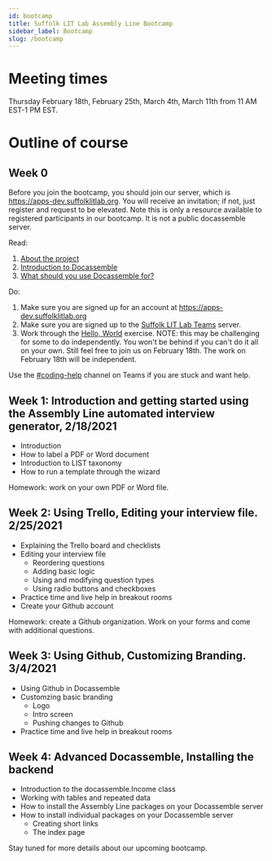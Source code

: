 ```yaml
---
id: bootcamp
title: Suffolk LIT Lab Assembly Line Bootcamp
sidebar_label: Bootcamp
slug: /bootcamp
---
```


# Meeting times

Thursday February 18th, February 25th, March 4th, March 11th from 11 AM EST-1 PM EST.

# Outline of course

## Week 0

Before you join the bootcamp, you should join our server, which is 
https://apps-dev.suffolklitlab.org. You will receive an invitation; if not,
just register and request to be elevated. Note this is only a resource available
to registered participants in our bootcamp. It is not a public docassemble server.

Read:

1. [About the project](https://suffolklitlab.org/docassemble-AssemblyLine-documentation/docs/)
1. [Introduction to Docassemble](https://suffolklitlab.org/legal-tech-class/docs/introduction-to-docassemble)
1. [What should you use Docassemble for?](https://suffolklitlab.org/legal-tech-class/docs/practical-guide-docassemble/practical-guide-docassemble)

Do:

1. Make sure you are signed up for an account at https://apps-dev.suffolklitlab.org
1. Make sure you are signed up to the [Suffolk LIT Lab Teams](https://teams.microsoft.com/l/channel/19%3a143ac652e7f1494aacda1f6793b21ccc%40thread.tacv2/bootcamp?groupId=eaa9bd9d-cf39-4686-8f30-e55aa9d98c75&tenantId=78733fa9-540e-4eb8-bf29-73c4eeb63412) server.
1. Work through the [Hello, World](https://suffolklitlab.org/legal-tech-class/docs/classes/docacon-2020/hello-world) exercise. NOTE: this may be challenging for some to do independently. You won't be behind if you can't do it all on your own. Still feel free to join us on February 18th. The work on February 18th will be independent.

Use the [#coding-help](https://teams.microsoft.com/l/channel/19%3ae16e9e9701a5445ea4035b5cb776a4cc%40thread.tacv2/coding-help?groupId=eaa9bd9d-cf39-4686-8f30-e55aa9d98c75&tenantId=78733fa9-540e-4eb8-bf29-73c4eeb63412) channel on Teams if you are stuck and want help.

## Week 1: Introduction and getting started using the Assembly Line automated interview generator, 2/18/2021

* Introduction
* How to label a PDF or Word document
* Introduction to LIST taxonomy
* How to run a template through the wizard

Homework: work on your own PDF or Word file.

## Week 2: Using Trello, Editing your interview file. 2/25/2021

* Explaining the Trello board and checklists
* Editing your interview file
    * Reordering questions
    * Adding basic logic
    * Using and modifying question types
    * Using radio buttons and checkboxes
* Practice time and live help in breakout rooms
* Create your Github account

Homework: create a Github organization. Work on your forms and come with
additional questions.

## Week 3: Using Github, Customizing Branding. 3/4/2021

* Using Github in Docassemble
* Customzing basic branding
    * Logo
    * Intro screen
    * Pushing changes to Github
* Practice time and live help in breakout rooms


## Week 4: Advanced Docassemble, Installing the backend

* Introduction to the docassemble.Income class
* Working with tables and repeated data
* How to install the Assembly Line packages on your Docassemble server
* How to install individual packages on your Docassemble server
    * Creating short links
    * The index page


Stay tuned for more details about our upcoming bootcamp.
